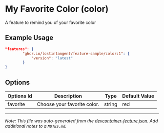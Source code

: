 
# My Favorite Color (color)

A feature to remind you of your favorite color

## Example Usage

```json
"features": {
        "ghcr.io/lostintangent/feature-sample/color:1": {
            "version": "latest"
        }
}
```

## Options

| Options Id | Description | Type | Default Value |
|-----|-----|-----|-----|
| favorite | Choose your favorite color. | string | red |



---

_Note: This file was auto-generated from the [devcontainer-feature.json](https://github.com/lostintangent/feature-sample/blob/main/src/color/devcontainer-feature.json).  Add additional notes to a `NOTES.md`._

